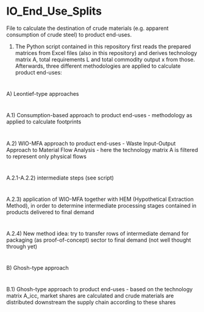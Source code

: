 # IO_End_Use_Splits

File to calculate the destination of crude materials (e.g. apparent consumption of crude steel) to product end-uses.

1) The Python script contained in this repository first reads the prepared matrices from Excel files (also in this repository) and 
     derives technology matrix A, total requirements L and total commodity output x from those.
     Afterwards, three different methodologies are applied to calculate product end-uses:
#
A) Leontief-type approaches
#
A.1) Consumption-based approach to product end-uses - methodology as applied to calculate footprints
#
A.2) WIO-MFA approach to product end-uses - Waste Input-Output Approach to Material Flow Analysis - here the technology matrix A is filtered to represent only physical flows
   #
   A.2.1-A.2.2) intermediate steps (see script)
   #
   A.2.3) application of WIO-MFA together with HEM (Hypothetical Extraction Method), in order to determine intermediate processing stages contained in products delivered to final           demand
   #
   A.2.4) New method idea: try to transfer rows of intermediate demand for packaging (as proof-of-concept) sector to final demand (not well thought through yet)
#   
B) Ghosh-type approach
#
 B.1) Ghosh-type approach to product end-uses - based on the technology matrix A_icc, market shares are calculated and crude materials are distributed downstream the supply chain
      according to these shares
